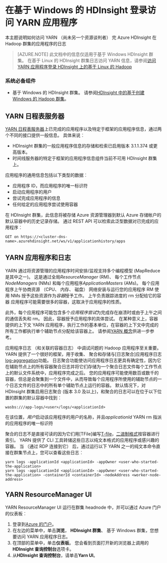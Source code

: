 <properties
    pageTitle="访问 Hadoop YARN 应用程序日志，以编程方式 |Microsoft Azure"
    description="访问应用程序以编程方式记录在 Hadoop 群集在 HDInsight 上。"
    services="hdinsight"
    documentationCenter=""
    tags="azure-portal"
    authors="mumian" 
    manager="jhubbard"
    editor="cgronlun"/>

<tags
    ms.service="hdinsight"
    ms.workload="big-data"
    ms.tgt_pltfrm="na"
    ms.devlang="na"
    ms.topic="article"
    ms.date="10/19/2016"
    ms.author="jgao"/>

# <a name="access-yarn-application-logs-on-windows-based-hdinsight"></a>在基于 Windows 的 HDInsight 登录访问 YARN 应用程序

本主题说明如何访问 YARN （尚未另一个资源谈判者） 完 Azure HDInsight 在 Hadoop 群集的应用程序的日志

> [AZURE.NOTE] 此文档中的信息仅适用于基于 Windows HDInsight 群集。 在基于 Linux 的 HDInsight 群集日志访问 YARN 信息，请参阅[访问 YARN 应用程序登录 HDInsight 上的基于 Linux 的 Hadoop](hdinsight-hadoop-access-yarn-app-logs-linux.md)

### <a name="prerequisites"></a>系统必备组件

- 基于 Windows 的 HDInsight 群集。  请参阅[HDInsight 中的基于创建 Windows 的 Hadoop 群集](hdinsight-provision-clusters.md)。


## <a name="yarn-timeline-server"></a>YARN 日程表服务器

<a href="http://hadoop.apache.org/docs/r2.4.0/hadoop-yarn/hadoop-yarn-site/TimelineServer.html" target="_blank">YARN 日程表服务器</a>上已完成的应用程序以及特定于框架的应用程序信息，通过两个不同的接口提供一般信息。 具体来说︰

* HDInsight 群集的一般应用程序信息的存储和检索已启用版本 3.1.1.374 或更高版本。
* 时间线服务器的特定于框架的应用程序信息组件当前不可用 HDInsight 群集上。


应用程序的通用信息包括以下类型的数据︰

* 应用程序 ID，而应用程序的唯一标识符
* 启动应用程序的用户
* 尝试完成应用程序的信息
* 任何给定的应用程序尝试使用容器

在 HDInsight 群集，此信息将被存储 Azure 资源管理器到默认 Azure 存储帐户的默认容器中的历史记录存储。 通过 REST API 可以检索此泛型数据对已完成的应用程序︰

    GET on https://<cluster-dns-name>.azurehdinsight.net/ws/v1/applicationhistory/apps


## <a name="yarn-applications-and-logs"></a>YARN 应用程序和日志

YARN 通过将资源管理的应用程序时间安排/监视支持多个编程模型 (MapReduce 是其中之一)。 这是通过全局*ResourceManager* (RM)、 每个工作节点*NodeManagers* (NMs) 和每个应用程序*ApplicationMasters* (AMs)。 每个应用程序上午协商资源 （CPU、 内存、 磁盘） 网络安装与运行您的应用程序 RM 使用 NMs 授予这些资源作为*容器*授予工作。 上午负责跟踪进度的 rm 分配给它的容器 应用程序可能需要很多的容器，这取决于应用程序的性质。

此外，每个应用程序可能包含多个*应用程序尝试*为完成存在崩溃时或由于上午之间的通信丢失和 rm。 因此，容器授予应用程序的具体尝试。 在某种意义上，容器提供的上下文 YARN 应用程序，执行工作的基本单位，在容器的上下文中完成的所有工作都执行单个辅助节点分配给该容器上。 请参阅[YARN 概念][YARN-concepts]供进一步参考。

应用程序日志 （和关联的容器日志） 中调试问题的 Hadoop 应用程序至关重要。 YARN 提供了一个很好的框架，用于收集、 聚合和存储与[日志聚合]应用程序日志[log-aggregation]功能。 日志聚合功能使访问应用程序日志更具有确定性，因为它在辅助节点上的所有容器聚合日志并将它们存储为一个聚合日志文件每个工作节点上的默认文件系统中，应用程序完成之后。 您的应用程序可能使用数百或数千的容器，但总是会聚集到一个文件中，从而导致每个应用程序所使用的辅助节点的一个日志文件的日志中的所有单个辅助节点上运行的容器。 默认情况下，对 HDInsight 群集启用日志聚合 (版本 3.0 及以上)，和聚合的日志可以在位于以下位置的群集的默认容器中找到︰

    wasbs:///app-logs/<user>/logs/<applicationId>

在该位置，*用户*启动该应用程序的用户的名称，并且*applicationId* YARN rm 指派的应用程序的唯一标识符

聚合的日志不是直接可读的因为它们用[TFile]编写[T-file]，[二进制格式][binary-format]按容器进行索引。 YARN 提供了 CLI 工具转储这些日志以纯文本格式的应用程序或感兴趣的容器。 当 （通过 RDP 连接到它） 后，通过运行以下 YARN 之一的纯文本命令直接在群集节点上，您可以查看这些日志︰

    yarn logs -applicationId <applicationId> -appOwner <user-who-started-the-application>
    yarn logs -applicationId <applicationId> -appOwner <user-who-started-the-application> -containerId <containerId> -nodeAddress <worker-node-address>


## <a name="yarn-resourcemanager-ui"></a>YARN ResourceManager UI

YARN ResourceManager UI 运行在群集 headnode 中，并可以通过 Azure 门户的仪表板︰ 

1. 登录到[Azure 的门户](https://portal.azure.com/)。 
2. 在左边的菜单中，单击**浏览**， **HDInsight 群集**、 基于 Windows 群集，您想要访问 YARN 应用程序日志。
3. 在顶部的菜单中，单击**仪表板**。 您会看到页面打开新的浏览器上调用的**HDInsight 查询控制台**选项卡。
4. 从**HDInsight 查询控制台**，请单击**Yarn UI**。




[YARN-timeline-server]:http://hadoop.apache.org/docs/r2.4.0/hadoop-yarn/hadoop-yarn-site/TimelineServer.html
[log-aggregation]:http://hortonworks.com/blog/simplifying-user-logs-management-and-access-in-yarn/
[T-file]:https://issues.apache.org/jira/secure/attachment/12396286/TFile%20Specification%2020081217.pdf
[binary-format]:https://issues.apache.org/jira/browse/HADOOP-3315
[YARN-concepts]:http://hortonworks.com/blog/apache-hadoop-yarn-concepts-and-applications/
